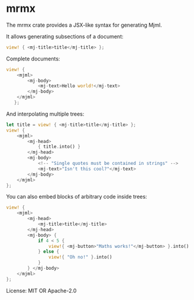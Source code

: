# mrmx

<!-- cargo-rdme start -->

The mrmx crate provides a JSX-like syntax for generating Mjml.

It allows generating subsections of a document:

```rust
view! { <mj-title>title</mj-title> };
```

Complete documents:

```rust
view! {
    <mjml>
        <mj-body>
            <mj-text>Hello world!</mj-text>
        </mj-body>
    </mjml>
   };
```

And interpolating multiple trees:


```rust
let title = view! { <mj-title>title</mj-title> };
view! {
    <mjml>
        <mj-head>
            { title.into() }
        </mj-head>
        <mj-body>
            <!-- "Single quotes must be contained in strings" -->
            <mj-text>"Isn't this cool?"</mj-text>
        </mj-body>
    </mjml>
};
```

You can also embed blocks of arbitrary code inside trees:

```rust
view! {
    <mjml>
        <mj-head>
            <mj-title>title</mj-title>
        </mj-head>
        <mj-body> {
            if 4 < 5 {
                view!{ <mj-button>"Maths works!"</mj-button> }.into()
            } else {
                view!{ "Oh no!" }.into()
            }
        } </mj-body>
    </mjml>
};
```

<!-- cargo-rdme end -->

License: MIT OR Apache-2.0
